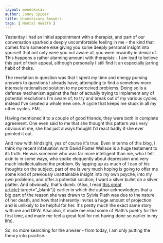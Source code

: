 ```yaml
---
layout: mendokusai
author: Jonny Spicer
title: Unnecessary Answers
tags: [ Mental Health ]
---
```

Yesterday I had an initial appointment with a therapist, and part of our conversation sparked a deeply uncomfortable feeling in me -
the kind that comes from someone else giving you some deeply personal insight into yourself that not only were you not aware of,
you were inwardly in denial of. This happens a rather alarming amount with therapists - I am lead to believe this part of their appeal,
although personally I still find it an especially jarring habit of theirs.

The revelation in question was that I spent my time and energy pursing answers to questions I already have; attempting to find a
somehow more intensely rationalised solution to my perceived problems. Doing so is a defense mechanism against the fear of actually
trying to implement any of potential resolutions I'm aware of, to try and break out of my various cycles; instead I've created a
whole new one. A cycle that keeps me stuck in all my other cycles. FML.

Having mentioned it to a couple of good friends, they were both in complete agreement. One even said to me that she thought this
pattern was very obvious in me, she had just always thought I'd react badly if she ever pointed it out.

And now with hindsight, yes of course it's true. Even in terms of this blog, I think my recent infatuation with David Foster Wallace
is a huge testament to its truth. He was someone who was far more intelligent than me, who I felt akin to in some ways, who spoke
eloquently about depression and very much intellectualised the problem. By lapping up as much of I can of his thoughts on the subject,
part of me is very much hoping is going to offer me some kind of previously unattainable insight into my own psyche, into my own
problems, and offer a potential solution; I want a silver bullet on a silver platter. And obviously, that's dumb. (Also, I read
[this great article](https://thecorrespondent.com/570/knowing-our-mad-ancestors-why-its-time-to-look-again-at-mental-illness-in-history/11609851770-06725f17){:target="_blank"}) earlier
in which the author acknowledges that a big part of the reason she was drawn to Sylvia Plath was due to the nature of her death,
and how that inherently invites a huge amount of projection and is unlikely to be helpful for her. It's pretty much the exact
same story with me and DFW. Also also, it made me read some of Plath's poetry for the first time, and made me feel a great fool
for not having done so earlier in my life).

So, no more searching for the anwser - from today, I am only putting the theory into practise.
